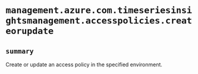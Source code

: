# `management.azure.com.timeseriesinsightsmanagement.accesspolicies.createorupdate`

## `summary`
Create or update an access policy in the specified environment.


